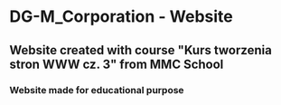 # DG-M_Corporation - Website

## Website created with course "Kurs tworzenia stron WWW cz. 3" from MMC School
### Website made for educational purpose

